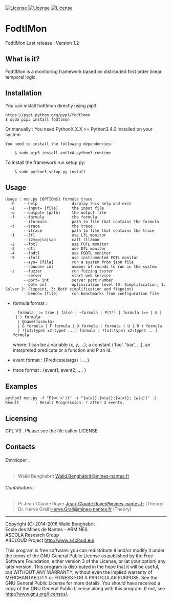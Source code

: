 [![License](https://img.shields.io/badge/version-1.2-orange.svg)]()
[![License](https://img.shields.io/badge/license-GPL3-blue.svg)]()
[![License](https://img.shields.io/badge/python->%3D3.4-green.svg)]()

# FodtlMon

FodtlMon Last release : Version 1.2

What is it?
-----------

FodtlMon is a monitoring framework based on distributed first order linear temporal logic.

Installation
------------

You can install fodtlmon directly using pip3:

    https://pypi.python.org/pypi/fodtlmon
    $ sudo pip3 install fodtlmon

Or manually :
You need PythonX.X.X >= Python3.4.0 installed on your system

    You need to install the following dependencies:

        $ sudo pip3 install antlr4-python3-runtime

To install the framework run setup.py:

        $ sudo python3 setup.py install


Usage
-----


    Usage : mon.py [OPTIONS] formula trace
      -h 	--help          	 display this help and exit
      -i 	--input= [file] 	 the input file
      -o 	--output= [path]	 the output file
      -f 	--formula       	 the formula
         	--iformula      	 path to file that contains the formula
      -t 	--trace         	 the trace
         	--itrace        	 path to file that contains the trace
      -1 	--ltl           	 use LTL monitor
         	--l2m=p|sa|sao       call ltl2mon
      -2 	--fotl          	 use FOTL monitor
      -3 	--dtl           	 use DTL monitor
      -4 	--fodtl         	 use FODTL monitor
      -5    --ifotl              use instrumented FOTL monitor
         	--sys= [file]   	 run a system from json file
         	--rounds= int   	 number of rounds to run in the system
      -z 	--fuzzer        	 run fuzzing tester
			--server        	 start web service
			--port= int     	 server port number
            --opt= int           optimization level (O: Simplification, 1: Solver 2: Fixpoint, 3: Both simplification and fixpoint)
            --bench= [file]      run benchmarks from configuration file

* formula format :

        formula ::= true | false | ~formula | P(t*) | formula (=> | & | '|') formula
        | @name(formula)
        | G formula | F formula | X formula | formula ( U | R ) formula
        | ![x1:type1 x2:type2 ...] formula | ?[x1:type1 x2:type2 ...] formula
	where: t can be a variable (x, y, ...), a constant ('foo', 'bar', ...), an interpreted predicate or a function and P an id.

* event format : {Predicate(args) | ....}
* trace format : {event1; event2; .... }

Examples
---------
	python3 mon.py -f "F(w('x'))" -t "{w(a)};{w(a)};{w(x)}; {w(a)}" -2
    Result       : Result Progression: ⊤ after 3 events.



Licensing
---------

GPL V3 . Please see the file called LICENSE.

Contacts
--------

###### Developer :
>   Walid Benghabrit        <Walid.Benghabrit@mines-nantes.fr>

###### Contributors :
>   Pr.Jean-Claude Royer  <Jean-Claude.Royer@mines-nantes.fr>  (Theory)  
>   Dr. Hervé Grall       <Herve.Grall@mines-nantes.fr>        (Theory)  

-------------------------------------------------------------------------------
Copyright (C) 2014-2016 Walid Benghabrit  
Ecole des Mines de Nantes - ARMINES  
ASCOLA Research Group  
A4CLOUD Project http://www.a4cloud.eu/

This program is free software: you can redistribute it and/or modify
it under the terms of the GNU General Public License as published by
the Free Software Foundation, either version 3 of the License, or
(at your option) any later version.
This program is distributed in the hope that it will be useful,
but WITHOUT ANY WARRANTY; without even the implied warranty of
MERCHANTABILITY or FITNESS FOR A PARTICULAR PURPOSE.  See the
GNU General Public License for more details.
You should have received a copy of the GNU General Public License
along with this program.  If not, see <http://www.gnu.org/licenses/>.

